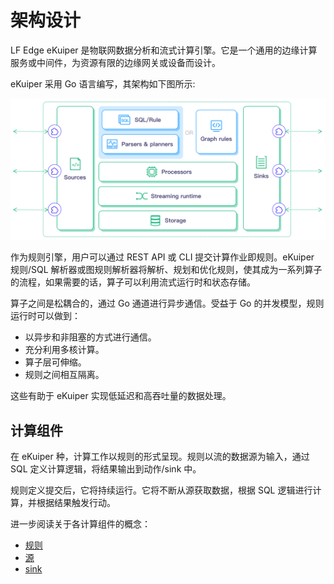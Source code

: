 # 架构设计

LF Edge eKuiper 是物联网数据分析和流式计算引擎。它是一个通用的边缘计算服务或中间件，为资源有限的边缘网关或设备而设计。

eKuiper 采用 Go 语言编写，其架构如下图所示:

![arch](../resources/arch.png)

作为规则引擎，用户可以通过 REST API 或 CLI 提交计算作业即规则。eKuiper 规则/SQL 解析器或图规则解析器将解析、规划和优化规则，使其成为一系列算子的流程，如果需要的话，算子可以利用流式运行时和状态存储。

算子之间是松耦合的，通过 Go 通道进行异步通信。受益于 Go 的并发模型，规则运行时可以做到：

- 以异步和非阻塞的方式进行通信。
- 充分利用多核计算。
- 算子层可伸缩。
- 规则之间相互隔离。

这些有助于 eKuiper 实现低延迟和高吞吐量的数据处理。

## 计算组件

在 eKuiper 种，计算工作以规则的形式呈现。规则以流的数据源为输入，通过 SQL 定义计算逻辑，将结果输出到动作/sink 中。

规则定义提交后，它将持续运行。它将不断从源获取数据，根据 SQL 逻辑进行计算，并根据结果触发行动。

进一步阅读关于各计算组件的概念：

- [规则](./rules.md)
- [源](./sources/overview.md)
- [sink](./sinks.md)